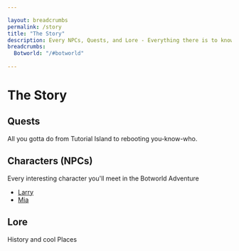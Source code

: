 ```yaml
---

layout: breadcrumbs
permalink: /story
title: "The Story"
description: Every NPCs, Quests, and Lore - Everything there is to know about it on the Botworld Community Wiki! \n- Pirate Captain's Location \n- Story Line \n- Interesting environment \n- Be aware of the Spoilers!
breadcrumbs:
  Botworld: "/#botworld"
  
---
```


# The Story


<div markdown="1" class=" ghcms ghcms-main">



## Quests

All you gotta do from Tutorial Island to rebooting you-know-who.

## Characters (NPCs)

Every interesting character you'll meet in the Botworld Adventure
 
- [Larry](/larry)
- [Mia](/mia)

## Lore 

History and cool Places

</div>
